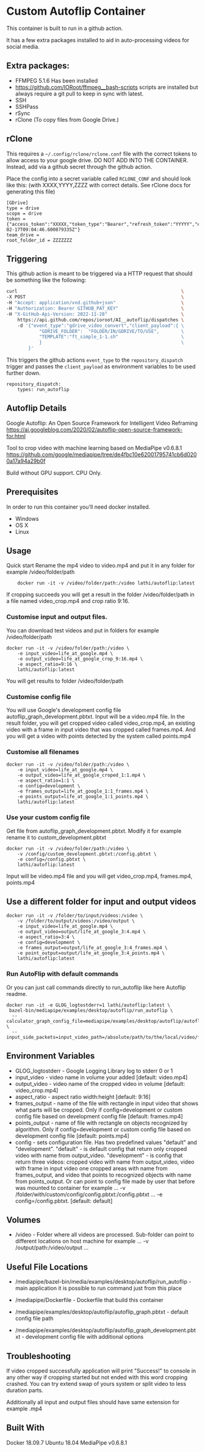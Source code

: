 # Custom Autoflip Container

This container is built to run in a github action.

It has a few extra packages installed to aid in auto-processing videos for social media.

## Extra packages:

- FFMPEG 5.1.6 Has been installed
- https://github.com/IORoot/ffmpeg__bash-scripts scripts are installed but always require a git pull to keep in sync with latest.
- SSH
- SSHPass
- rSync
- rClone (To copy files from Google Drive.)

## rClone

This requires a `~/.config/rclone/rclone.conf` file with the correct tokens to allow access to your google drive. DO NOT ADD INTO THE CONTAINER. Instead, add via a github secret through the github action.

Place the config into a secret variable called `RCLONE_CONF` and should look like this: (with XXXX,YYYY,ZZZZ with correct details. See rClone docs for generating this file)

```
[GDrive]
type = drive
scope = drive
token = {"access_token":"XXXXX,"token_type":"Bearer","refresh_token":"YYYYY","expiry":"2023-02-17T09:04:46.600879335Z"}
team_drive = 
root_folder_id = ZZZZZZZ
```


## Triggering

This github action is meant to be triggered via a HTTP request that should be something like the following:

```bash
curl                                                            \                                    
-X POST                                                         \                                   
-H "Accept: application/vnd.github+json"                        \                  
-H "Authorization: Bearer GITHUB_PAT_KEY"                       \                  
-H "X-GitHub-Api-Version: 2022-11-28"                           \                    
    https://api.github.com/repos/ioroot/AI__autoflip/dispatches \         
    -d '{"event_type":"gdrive_video_convert","client_payload":{ \         
            "GDRIVE_FOLDER":  "FOLDER/IN/GDRIVE/TO/USE",        \            
            "TEMPLATE":"ft_simple_1-1.sh"                       \
            }                                                   \
        }'           
```

This triggers the github actions `event_type` to the `repository_dispatch` trigger and passes the `client_payload` as environment variables to be used further down.
```
repository_dispatch:
    types: run_autoflip
```





## Autoflip Details
Google Autoflip: An Open Source Framework for Intelligent Video Reframing https://ai.googleblog.com/2020/02/autoflip-open-source-framework-for.html

Tool to crop video with machine learning based on MediaPipe v0.6.8.1 https://github.com/google/mediapipe/tree/de4fbc10e62001795741cb6d0200a17a94a29b0f

Build without GPU support. CPU Only.

## Prerequisites
In order to run this container you'll need docker installed.

- Windows
- OS X
- Linux

## Usage
Quick start
Rename the mp4 video to video.mp4 and put it in any folder for example /video/folder/path
```
    docker run -it -v /video/folder/path:/video lathi/autoflip:latest
```
If cropping succeeds you will get a result in the folder /video/folder/path in a file named video_crop.mp4 and crop ratio 9:16.

### Customise input and output files.
You can download test videos and put in folders for example /video/folder/path
```
docker run -it -v /video/folder/path:/video \
    -e input_video=life_at_google.mp4 \
    -e output_video=life_at_google_crop_9:16.mp4 \
    -e aspect_ratio=9:16 \
    lathi/autoflip:latest
```
You will get results to folder /video/folder/path

### Customise config file
You will use Google's development config file autoflip_graph_development.pbtxt. Input will be a video.mp4 file. In the result folder, you will get cropped video called video_crop.mp4, an existing video with a frame in input video that was cropped called frames.mp4. And you will get a video with points detected by the system called points.mp4

### Customise all filenames
```
docker run -it -v /video/folder/path:/video \
    -e input_video=life_at_google.mp4 \
    -e output_video=life_at_google_croped_1:1.mp4 \
    -e aspect_ratio=1:1 \
    -e config=development \
    -e frames_output=life_at_google_1:1_frames.mp4 \
    -e points_output=life_at_google_1:1_points.mp4 \
    lathi/autoflip:latest
```
### Use your custom config file
Get file from autoflip_graph_development.pbtxt. Modify it for example rename it to custom_development.pbtxt
```
docker run -it -v /video/folder/path:/video \
    -v /config/custom_development.pbtxt:/config.pbtxt \
    -e config=/config.pbtxt \
    lathi/autoflip:latest
```
Input will be video.mp4 file and you will get video_crop.mp4, frames.mp4, points.mp4

## Use a different folder for input and output videos
```
docker run -it -v /folder/to/input/videos:/video \
    -v /folder/to/output/videos:/video/output \
    -e input_video=life_at_google.mp4 \
    -e output_video=output/life_at_google_3:4.mp4 \
    -e aspect_ratio=3:4 \
    -e config=development \
    -e frames_output=output/life_at_google_3:4_frames.mp4 \
    -e point_output=output/life_at_google_3:4_points.mp4 \
    lathi/autoflip:latest
```
### Run AutoFlip with default commands
Or you can just call commands directly to run_autoflip like here Autoflip readme.
```
docker run -it -e GLOG_logtostderr=1 lathi/autoflip:latest \    
 bazel-bin/mediapipe/examples/desktop/autoflip/run_autoflip \
  --calculator_graph_config_file=mediapipe/examples/desktop/autoflip/autoflip_graph.pbtxt \
  --input_side_packets=input_video_path=/absolute/path/to/the/local/video/file,output_video_path=/absolute/path/to/save/the/output/video/file,aspect_ratio=width:height
```
## Environment Variables

- GLOG_logtostderr - Google Logging Library log to stderr 0 or 1
- input_video - video name in volume your added [default: video.mp4]
- output_video - video name of the cropped video in volume [default: video_crop.mp4]
- aspect_ratio - aspect ratio width:height [default: 9:16]
- frames_output - name of the file with rectangle in input video that shows what parts will be cropped. Only if config=development or custom config file based on development config file [default: frames.mp4]
- points_output - name of file with rectangle on objects recognized by algorithm. Only if config=development or custom config file based on development config file [default: points.mp4]
- config - sets configuration file. Has two predefined values "default" and "development". "default" - is default config that return only cropped video with name from output_video. "development" - is config that return three videos: cropped video with name from output_video, video with frame in input video one cropped areas with name from frames_output, and video that points to recognized objects with name from points_output. Or can point to config file made by user that before was mounted to container for example ... -v /folder/with/custom/config/config.pbtxt:/config.pbtxt ... -e config=/config.pbtxt. [default: default]

## Volumes
- /video - Folder where all videos are processed. Sub-folder can point to different locations on host machine for example ... -v /output/path:/video/output ...

## Useful File Locations
- /mediapipe/bazel-bin/media/examples/desktop/autoflip/run_autoflip - main application it is possible to run command just from this place

- /mediapipe/Dockerfile - Dockerfile that build this container

- /mediapipe/examples/desktop/autoflip/autoflip_graph.pbtxt - default config file path

- /mediapipe/examples/desktop/autoflip/autoflip_graph_development.pbtxt - development config file with additional options

## Troubleshooting
If video cropped successfully application will print "Success!" to console in any other way if cropping started but not ended with this word cropping crashed. You can try extend swap of yours system or split video to less duration parts.

Additionally all input and output files should have same extension for example .mp4

## Built With
Docker 18.09.7
Ubuntu 18.04
MediaPipe v0.6.8.1
